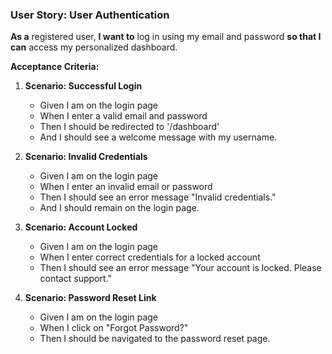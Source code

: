 ### User Story: User Authentication

**As a** registered user,
**I want to** log in using my email and password
**so that I can** access my personalized dashboard.

**Acceptance Criteria:**
1.  **Scenario: Successful Login**
    *   Given I am on the login page
    *   When I enter a valid email and password
    *   Then I should be redirected to '/dashboard'
    *   And I should see a welcome message with my username.

2.  **Scenario: Invalid Credentials**
    *   Given I am on the login page
    *   When I enter an invalid email or password
    *   Then I should see an error message "Invalid credentials."
    *   And I should remain on the login page.

3.  **Scenario: Account Locked**
    *   Given I am on the login page
    *   When I enter correct credentials for a locked account
    *   Then I should see an error message "Your account is locked. Please contact support."

4.  **Scenario: Password Reset Link**
    *   Given I am on the login page
    *   When I click on "Forgot Password?"
    *   Then I should be navigated to the password reset page.
